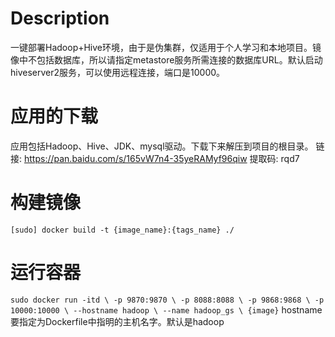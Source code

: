 # Description
  一键部署Hadoop+Hive环境，由于是伪集群，仅适用于个人学习和本地项目。镜像中不包括数据库，所以请指定metastore服务所需连接的数据库URL。默认启动hiveserver2服务，可以使用远程连接，端口是10000。

# 应用的下载
  应用包括Hadoop、Hive、JDK、mysql驱动。下载下来解压到项目的根目录。
  链接: https://pan.baidu.com/s/165vW7n4-35yeRAMyf96qiw 提取码: rqd7 

# 构建镜像
  `[sudo] docker build -t {image_name}:{tags_name} ./`
 
 # 运行容器
  `sudo docker run -itd \
  -p 9870:9870 \
  -p 8088:8088 \
  -p 9868:9868 \
  -p 10000:10000 \
  --hostname hadoop \
  --name hadoop_gs \
  {image}`
  hostname要指定为Dockerfile中指明的主机名字。默认是hadoop
